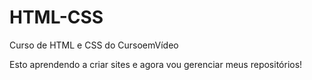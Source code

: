 # HTML-CSS
 Curso de HTML e CSS do CursoemVídeo

 Esto aprendendo a criar sites e agora vou gerenciar meus repositórios!
